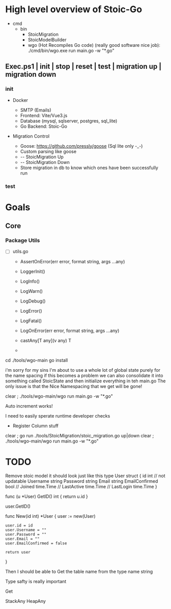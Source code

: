 # High level overview of Stoic-Go

- cmd
    - bin
        - StoicMigration
        - StoicModelBuilder
        - wgo (Hot Recompiles Go code) (really good software nice job): ./cmd/bin/wgo.exe run main.go -w "*.go" 
 
## Exec.ps1 | init | stop | reset | test | migration up | migration down

### init
- Docker
    - SMTP (Emails)
    - Frontend: Vite/Vue3.js
    - Database (mysql, sqlserver, postgres, sql_lite)
    - Go Backend: Stoic-Go

- Migration Control
    - Goose: https://github.com/pressly/goose (Sql lite only -_-)
    - Custom parsing like goose
    - -- StoicMigration Up
    - -- StoicMigration Down
    - Store migration in db to know which ones have been successfully run



### test


# Goals

## Core

### Package Utils
- [ ] utils.go
    - AssertOnError(err error, format string, args ...any)
    - LoggerInit()

    - LogInfo()
    - LogWarn()
    - LogDebug()
    - LogError()
    - LogFatal()

    - LogOnError(err error, format string, args ...any)
    - castAny[T any](v any) T
    - 


cd ./tools/wgo-main
go install

i'm sorry for my sins I'm about to use a whole lot of global state purely for the name spacing if this becomes
a problem we can also consolidate it into something called StoicState and then initialize everything in teh main.go
The only issue is that the Nice Namespacing that we get will be gone!

clear ; ./tools/wgo-main/wgo run main.go -w "*.go"

Auto increment works!


I need to easily sperate runtime developer checks 
- Register Column stuff

clear ; go run ./tools/StoicMigration/stoic_migration.go up|down
clear ; ./tools/wgo-main/wgo run main.go -w "*.go"  

# TODO
Remove stoic model it should look just like this 
type User struct {
	id             int // not updatable
	Username       string
	Password       string
	Email          string
	EmailConfirmed bool
	// Joined         time.Time
	// LastActive     time.Time
	// LastLogin      time.Time
}

func (u *User) GetID() int {
    return u.id
}

user.GetID()

func New(id int) *User {
	user := new(User)

	user.id = id
	user.Username = ""
	user.Password = ""
	user.Email = ""
	user.EmailConfirmed = false

	return user
}

Then I should be able to Get the table name from the type name string

Type safty is really important

Get

StackAny
HeapAny